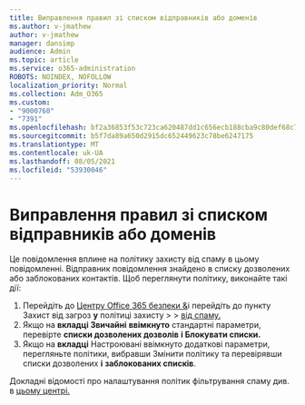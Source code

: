 ```yaml
---
title: Виправлення правил зі списком відправників або доменів
ms.author: v-jmathew
author: v-jmathew
manager: dansimp
audience: Admin
ms.topic: article
ms.service: o365-administration
ROBOTS: NOINDEX, NOFOLLOW
localization_priority: Normal
ms.collection: Adm_O365
ms.custom:
- "9000760"
- "7391"
ms.openlocfilehash: bf2a36853f53c723ca620487dd1c656ecb188cba9c80def68c793e3d5fbf5f87
ms.sourcegitcommit: b5f7da89a650d2915dc652449623c78be6247175
ms.translationtype: MT
ms.contentlocale: uk-UA
ms.lasthandoff: 08/05/2021
ms.locfileid: "53930046"
---
```

# <a name="fix-sender-addressdomain-list-rules"></a>Виправлення правил зі списком відправників або доменів

Це повідомлення вплине на політику захисту від спаму в цьому повідомленні. Відправник повідомлення знайдено в списку дозволених або заблокованих контактів. Щоб переглянути політику, виконайте такі дії:

1. Перейдіть до [Центру Office 365 безпеки &](https://go.microsoft.com/fwlink/p/?linkid=2077143)і перейдіть до пункту Захист від загроз **у** політиці захисту  >    >  [від спаму.](https://go.microsoft.com/fwlink/?linkid=2101518)
2. Якщо на **вкладці Звичайні** **ввімкнуто** стандартні параметри, перевірте **списки дозволених дозволів** **і Блокувати списки.**
3. Якщо на **вкладці** Настроювані ввімкнуто додаткові параметри,  перегляньте політики, вибравши Змінити політику та перевірявши списки дозволених **і** **заблокованих списків**. 

Докладні відомості про налаштування політик фільтрування спаму див. в [цьому центрі.](https://go.microsoft.com/fwlink/?linkid=2101431)
